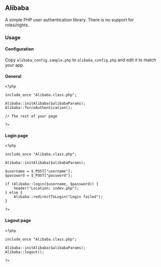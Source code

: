 ## Alibaba

A simple PHP user authentication library. There is no support for roles/rights.

### Usage

#### Configuration

Copy `alibaba_config.sample.php` to `alibaba_config.php` and edit it to match your app.

#### General

	<?php

	include_once "Alibaba.class.php";

	Alibaba::initAlibaba($alibabaParams);
	Alibaba::forceAuthentication();

	// The rest of your page

	?>

#### Login page

	<?php

	include_once "Alibaba.class.php";

	Alibaba::initAlibaba($alibabaParams);

	$username = $_POST["username"];
	$password = $_POST["password"];

	if (Alibaba::login($username, $password)) {
		header("Location: index.php");
	} else {
		Alibaba::redirectToLogin("Login failed");
	}

	?>

#### Logout page

	<?php
	
	include_once "Alibaba.class.php";

	Alibaba::initAlibaba($alibabaParams);
	Alibaba::logout();

	?>
